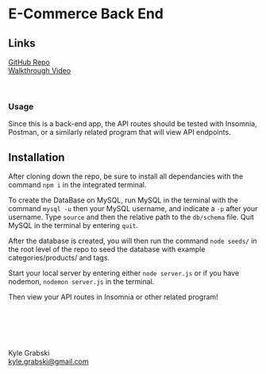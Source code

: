 # E-Commerce Back End

## Links

[GitHub Repo](https://github.com/kylegrabski/E-Commerce-Back-End)  
[Walkthrough Video](https://www.youtube.com/watch?v=mXDfqp9hSJc) 


<br>

### Usage
Since this is a back-end app, the API routes should be tested with Insomnia, Postman, or a similarly related program that will view API endpoints.   

## Installation

After cloning down the repo, be sure to install all dependancies with the command `npm i` in the integrated terminal. 

To create the DataBase on MySQL, run MySQL in the terminal with the command `mysql -u` then your MySQL username, and indicate a `-p` after your username. Type `source` and then the relative path to the `db/schema` file. Quit MySQL in the terminal by entering `quit`.



After the database is created, you will then run the command `node seeds/` in the root level of the repo to seed the database with example categories/products/ and tags.

Start your local server by entering either `node server.js` or if you have nodemon, `nodemon server.js` in the terminal.  

Then view your API routes in Insomnia or other related program!  


<br>  
<br>  
<br>  
<br>  

Kyle Grabski  
kyle.grabski@gmail.com